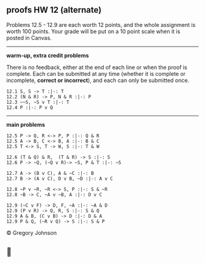 ## proofs HW 12 (alternate)

Problems 12.5 - 12.9 are each worth 12 points, and the whole assignment is worth 100 points. Your grade will be put on a 10 point scale when it is posted in Canvas.

---

**warm-up, extra credit problems**

There is no feedback, either at the end of each line or when the proof is complete. Each can be submitted at any time (whether it is complete or incomplete, **correct or incorrect**), and each can only be submitted once.

~~~{.ProofChecker .JohnsonSL options="fonts tabindent render exam" guides="fitch" feedback="none" points="1" late-credit="1"}
12.1 S, S -> T :|-: T
12.2 (N & R) -> P, N & R :|-: P 
12.3 ~~S, ~S v T :|-: T
12.4 P :|-: P v Q 
~~~

---

**main problems**

~~~{.ProofChecker .JohnsonSL options="fonts tabindent render" guides="fitch" points="12" late-credit="12"}
12.5 P -> Q, R <-> P, P :|-: Q & R
12.5 A -> B, C <-> B, A :|-: B & C
12.5 T <-> S, T -> W, S :|-: T & W

12.6 (T & Q) & R,  (T & R) -> S :|-: S
12.6 P -> ~Q, (~Q v R)-> ~S, P & T :|-: ~S

12.7 A -> (B v C), A & ~C :|-: B
12.7 B -> (A v C), D v B, ~D :|-: A v C

12.8 ~P v ~R, ~R <-> S, P :|-: S & ~R
12.8 ~B -> C, ~A v ~B, A :|-: D v C

12.9 (~C v F) -> D, F, ~A :|-: ~A & D 
12.9 (P v R) -> Q, R, S :|-: S & Q
12.9 A & B, (C v B) -> D :|-: D & A
12.9 P & Q, (~R v Q) -> S :|-: S & P  
~~~

<p>&copy; <script>document.write(new Date().getFullYear())</script> Gregory Johnson</p>

&#128578;
---

